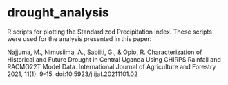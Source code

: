 # drought_analysis
R scripts for plotting the Standardized Precipitation Index. These scripts were used for the analysis presented in this paper:

Najjuma, M., Nimusiima, A., Sabiiti, G., & Opio, R. Characterization of Historical and Future Drought in Central Uganda Using CHIRPS Rainfall and RACMO22T Model Data. International Journal of Agriculture and Forestry 2021, 11(1): 9-15. doi:10.5923/j.ijaf.20211101.02
